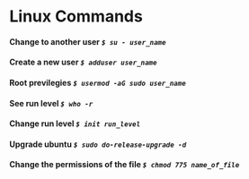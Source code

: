 # Linux Commands


#### Change to another user *`$ su - user_name`*

#### Create a new user *`$ adduser user_name`*

#### Root previlegies *`$ usermod -aG sudo user_name`*

#### See run level *`$ who -r`*

#### Change run level *`$ init run_level`*

#### Upgrade ubuntu *`$ sudo do-release-upgrade -d`*

#### Change the permissions of the file *`$ chmod 775 name_of_file`*

